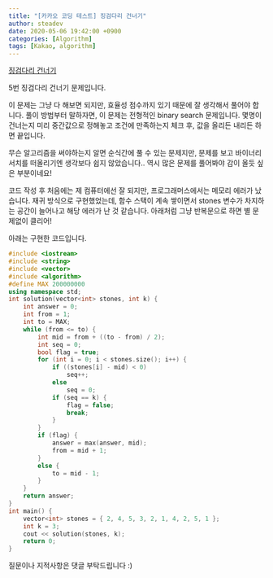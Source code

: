 ```yaml
---
title: "[카카오 코딩 테스트] 징검다리 건너기"
author: steadev
date: 2020-05-06 19:42:00 +0900
categories: [Algorithm]
tags: [Kakao, algorithm]
---
```


[징검다리 건너기](https://tech.kakao.com/2020/04/01/2019-internship-test/)
 
5번 징검다리 건너기 문제입니다.
 
이 문제는 그냥 다 해보면 되지만, 효율성 점수까지 있기 때문에 잘 생각해서 풀어야 합니다. 
풀이 방법부터 말하자면, 이 문제는 전형적인 binary search 문제입니다. 
몇명이 건너는지 미리 중간값으로 정해놓고 조건에 만족하는지 체크 후, 값을 올리든 내리든 하면 끝입니다.
 
무슨 알고리즘을 써야하는지 알면 순식간에 풀 수 있는 문제지만, 문제를 보고 바이너리 서치를 떠올리기엔 생각보다 쉽지 않았습니다.. 역시 많은 문제를 풀어봐야 감이 올듯 싶은 부분이네요!
 
코드 작성 후 처음에는 제 컴퓨터에선 잘 되지만, 프로그래머스에서는 메모리 에러가 났습니다.
재귀 방식으로 구현했었는데, 함수 스택이 계속 쌓이면서 stones 변수가 차지하는 공간이 늘어나고 해당 에러가 난 것 같습니다. 아래처럼 그냥 반복문으로 하면 별 문제없이 클리어!
 
아래는 구현한 코드입니다.

```c++
#include <iostream>
#include <string>
#include <vector>
#include <algorithm>
#define MAX 200000000
using namespace std;
int solution(vector<int> stones, int k) {
    int answer = 0;
    int from = 1; 
    int to = MAX;
    while (from <= to) {
        int mid = from + ((to - from) / 2);
        int seq = 0;
        bool flag = true;
        for (int i = 0; i < stones.size(); i++) {
            if ((stones[i] - mid) < 0)
                seq++;
            else
                seq = 0;
            if (seq == k) {
                flag = false;
                break;
            }
        }
        if (flag) {
            answer = max(answer, mid);
            from = mid + 1;
        }
        else {
            to = mid - 1;
        }
    }
    return answer;
}
int main() {
    vector<int> stones = { 2, 4, 5, 3, 2, 1, 4, 2, 5, 1 };
    int k = 3;
    cout << solution(stones, k);
    return 0;
}
```

질문이나 지적사항은 댓글 부탁드립니다 :)